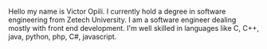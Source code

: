 Hello my name is Victor Opili.
I currently hold a degree in software engineering from Zetech University.
I am a software engineer dealing mostly with front end development.
I'm well skilled in languages like C, C++, java, python, php, C#, javascript.

<!---
Victor1Atela/Victor1Atela is a ✨ special ✨ repository because its `README.md` (this file) appears on your GitHub profile.
You can click the Preview link to take a look at your changes.
--->
